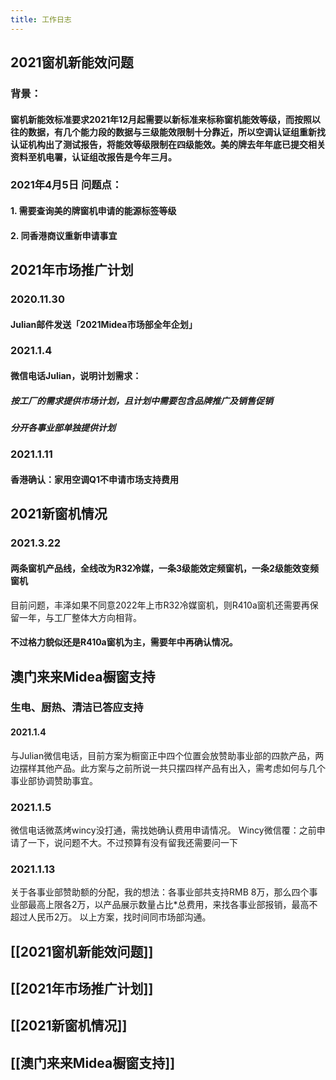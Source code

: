 ```yaml
---
title: 工作日志
---
```


## 2021窗机新能效问题
### **背景：**
#### 窗机新能效标准要求2021年12月起需要以新标准来标称窗机能效等级，而按照以往的数据，有几个能力段的数据与三级能效限制十分靠近，所以空调认证组重新找认证机构出了测试报告，将能效等级限制在四级能效。美的牌去年年底已提交相关资料至机电署，认证组改报告是今年三月。
### **2021年4月5日 问题点：**
#### 1.	需要查询美的牌窗机申请的能源标签等级
#### 2.	同香港商议重新申请事宜
## 2021年市场推广计划
### **2020.11.30**
#### Julian邮件发送「2021Midea市场部全年企划」
### **2021.1.4**
#### 微信电话Julian，说明计划需求：
##### 按工厂的需求提供市场计划，且计划中需要包含品牌推广及销售促销
##### 分开各事业部单独提供计划
### **2021.1.11**
#### 香港确认：家用空调Q1不申请市场支持费用
## 2021新窗机情况
### 2021.3.22
#### 两条窗机产品线，全线改为R32冷媒，一条3级能效定频窗机，一条2级能效变频窗机
目前问题，丰泽如果不同意2022年上市R32冷媒窗机，则R410a窗机还需要再保留一年，与工厂整体大方向相背。
#### 不过格力貌似还是R410a窗机为主，需要年中再确认情况。
## 澳门来来Midea橱窗支持
### 生电、厨热、清洁已答应支持
#### 2021.1.4
与Julian微信电话，目前方案为橱窗正中四个位置会放赞助事业部的四款产品，两边摆样其他产品。此方案与之前所说一共只摆四样产品有出入，需考虑如何与几个事业部协调赞助事宜。
### 2021.1.5
微信电话微蒸烤wincy没打通，需找她确认费用申请情况。
Wincy微信覆：之前申请了一下，说问题不大。不过预算有没有留我还需要问一下
### 2021.1.13
关于各事业部赞助额的分配，我的想法：各事业部共支持RMB 8万，那么四个事业部最高上限各2万，以产品展示数量占比*总费用，来找各事业部报销，最高不超过人民币2万。
以上方案，找时间同市场部沟通。
##
## [[2021窗机新能效问题]]
## [[2021年市场推广计划]]
## [[2021新窗机情况]]
## [[澳门来来Midea橱窗支持]]
##
